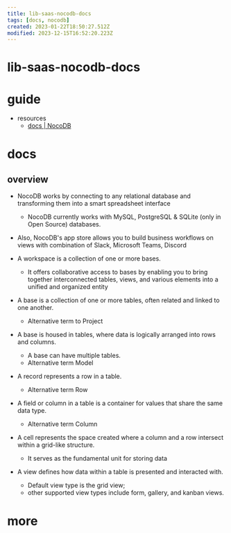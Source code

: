 ```yaml
---
title: lib-saas-nocodb-docs
tags: [docs, nocodb]
created: 2023-01-22T18:50:27.512Z
modified: 2023-12-15T16:52:20.223Z
---
```


# lib-saas-nocodb-docs

# guide

- resources
  - [docs | NocoDB](https://docs.nocodb.com/)
# docs

## overview

- NocoDB works by connecting to any relational database and transforming them into a smart spreadsheet interface
  - NocoDB currently works with MySQL, PostgreSQL & SQLite (only in Open Source) databases.
- Also, NocoDB's app store allows you to build business workflows on views with combination of Slack, Microsoft Teams, Discord

- A workspace is a collection of one or more bases. 
  - It offers collaborative access to bases by enabling you to bring together interconnected tables, views, and various elements into a unified and organized entity
- A base is a collection of one or more tables, often related and linked to one another. 
  - Alternative term to Project
- A base is housed in tables, where data is logically arranged into rows and columns. 
  - A base can have multiple tables. 
  - Alternative term Model
- A record represents a row in a table. 
  - Alternative term Row
- A field or column in a table is a container for values that share the same data type. 
  - Alternative term Column
- A cell represents the space created where a column and a row intersect within a grid-like structure. 
  - It serves as the fundamental unit for storing data
- A view defines how data within a table is presented and interacted with. 
  - Default view type is the grid view; 
  - other supported view types include form, gallery, and kanban views.
# more
